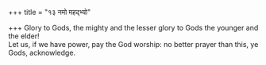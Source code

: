 +++
title = "१३ नमो महद्भ्यो"

+++
Glory to Gods, the mighty and the lesser glory to Gods the younger and the elder!  
     Let us, if we have power, pay the God worship: no better prayer than this, ye Gods, acknowledge.